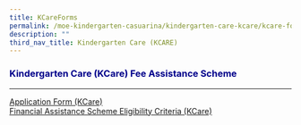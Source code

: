 ```yaml
---
title: KCareForms
permalink: /moe-kindergarten-casuarina/kindergarten-care-kcare/kcare-forms/
description: ""
third_nav_title: Kindergarten Care (KCARE)
---
```

<h3 style="color:DarkBlue;">Kindergarten Care (KCare) Fee Assistance Scheme</h3>

---
[Application Form (KCare)](/files/MK@Casuarina/Forms/kcare%20additional%20subsidy%20application%20form%20may2023.pdf)<br>
[Financial Assistance Scheme Eligibility Criteria (KCare) ](/files/MK@Casuarina/Forms/kcare%20financial%20assistance%20scheme%20sep2022.pdf)